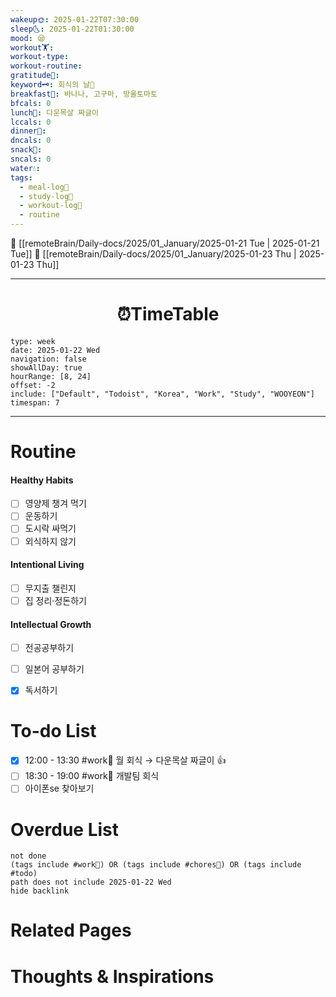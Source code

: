 ```yaml
---
wakeup🌞: 2025-01-22T07:30:00
sleep🌜: 2025-01-22T01:30:00
mood: 😪
workout🏋️: 
workout-type: 
workout-routine: 
gratitude🙏: 
keyword🗝️: 회식의 날🍖
breakfast🍳: 바나나, 고구마, 방울토마토
bfcals: 0
lunch🍚: 다운목살 짜글이
lccals: 0
dinner🥗: 
dncals: 0
snack🍬: 
sncals: 0
water💧: 
tags:
  - meal-log📝
  - study-log📓
  - workout-log💪
  - routine
---
```


🔺 [[remoteBrain/Daily-docs/2025/01_January/2025-01-21 Tue | 2025-01-21 Tue]]
🔻 [[remoteBrain/Daily-docs/2025/01_January/2025-01-23 Thu | 2025-01-23 Thu]]
___
<h1> <center>⏰TimeTable </center> </h1>

```gEvent
type: week
date: 2025-01-22 Wed
navigation: false
showAllDay: true
hourRange: [8, 24]
offset: -2
include: ["Default", "Todoist", "Korea", "Work", "Study", "WOOYEON"]
timespan: 7
```

--- 


# Routine 

####  Healthy Habits
- [ ] 영양제 챙겨 먹기
- [ ] 운동하기
- [ ] 도시락 싸먹기 
- [ ] 외식하지 않기 

####  Intentional Living 
- [ ] 무지출 챌린지 
- [ ] 집 정리·정돈하기

#### Intellectual Growth
- [ ] 전공공부하기
- [ ] 일본어 공부하기
- [x] 독서하기



# To-do List

- [x] 12:00 - 13:30 #work💼 월 회식 → 다운목살 짜글이 👍
- [ ] 18:30 - 19:00 #work💼 개발팀 회식
- [ ] 아이폰se 찾아보기 

# Overdue List
```tasks
not done
(tags include #work💼) OR (tags include #chores🧺) OR (tags include #todo)
path does not include 2025-01-22 Wed
hide backlink
```

# Related Pages



# Thoughts & Inspirations

